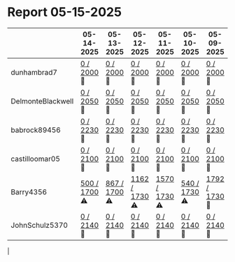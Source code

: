 # Report 05-15-2025
| | 05-14-2025 | 05-13-2025 | 05-12-2025 | 05-11-2025 | 05-10-2025 | 05-09-2025 | 05-08-2025 |
| --- | --- | --- | --- | --- | --- | --- | --- |
| dunhambrad7 | [0 / 2000](https://www.myfitnesspal.com/food/diary/dunhambrad7?date=2025-05-14) :no_entry_sign: | [0 / 2000](https://www.myfitnesspal.com/food/diary/dunhambrad7?date=2025-05-13) :no_entry_sign: | [0 / 2000](https://www.myfitnesspal.com/food/diary/dunhambrad7?date=2025-05-12) :no_entry_sign: | [0 / 2000](https://www.myfitnesspal.com/food/diary/dunhambrad7?date=2025-05-11) :no_entry_sign: | [0 / 2000](https://www.myfitnesspal.com/food/diary/dunhambrad7?date=2025-05-10) :no_entry_sign: | [0 / 2000](https://www.myfitnesspal.com/food/diary/dunhambrad7?date=2025-05-09) :no_entry_sign: | [0 / 2000](https://www.myfitnesspal.com/food/diary/dunhambrad7?date=2025-05-08) :no_entry_sign: |
| DelmonteBlackwell | [0 / 2050](https://www.myfitnesspal.com/food/diary/DelmonteBlackwell?date=2025-05-14) :no_entry_sign: | [0 / 2050](https://www.myfitnesspal.com/food/diary/DelmonteBlackwell?date=2025-05-13) :no_entry_sign: | [0 / 2050](https://www.myfitnesspal.com/food/diary/DelmonteBlackwell?date=2025-05-12) :no_entry_sign: | [0 / 2050](https://www.myfitnesspal.com/food/diary/DelmonteBlackwell?date=2025-05-11) :no_entry_sign: | [0 / 2050](https://www.myfitnesspal.com/food/diary/DelmonteBlackwell?date=2025-05-10) :no_entry_sign: | [0 / 2050](https://www.myfitnesspal.com/food/diary/DelmonteBlackwell?date=2025-05-09) :no_entry_sign: | [0 / 2050](https://www.myfitnesspal.com/food/diary/DelmonteBlackwell?date=2025-05-08) :no_entry_sign: |
| babrock89456 | [0 / 2230](https://www.myfitnesspal.com/food/diary/babrock89456?date=2025-05-14) :no_entry_sign: | [0 / 2230](https://www.myfitnesspal.com/food/diary/babrock89456?date=2025-05-13) :no_entry_sign: | [0 / 2230](https://www.myfitnesspal.com/food/diary/babrock89456?date=2025-05-12) :no_entry_sign: | [0 / 2230](https://www.myfitnesspal.com/food/diary/babrock89456?date=2025-05-11) :no_entry_sign: | [0 / 2230](https://www.myfitnesspal.com/food/diary/babrock89456?date=2025-05-10) :no_entry_sign: | [0 / 2230](https://www.myfitnesspal.com/food/diary/babrock89456?date=2025-05-09) :no_entry_sign: | [0 / 2230](https://www.myfitnesspal.com/food/diary/babrock89456?date=2025-05-08) :no_entry_sign: |
| castilloomar05 | [0 / 2100](https://www.myfitnesspal.com/food/diary/castilloomar05?date=2025-05-14) :no_entry_sign: | [0 / 2100](https://www.myfitnesspal.com/food/diary/castilloomar05?date=2025-05-13) :no_entry_sign: | [0 / 2100](https://www.myfitnesspal.com/food/diary/castilloomar05?date=2025-05-12) :no_entry_sign: | [0 / 2100](https://www.myfitnesspal.com/food/diary/castilloomar05?date=2025-05-11) :no_entry_sign: | [0 / 2100](https://www.myfitnesspal.com/food/diary/castilloomar05?date=2025-05-10) :no_entry_sign: | [0 / 2100](https://www.myfitnesspal.com/food/diary/castilloomar05?date=2025-05-09) :no_entry_sign: | [0 / 2100](https://www.myfitnesspal.com/food/diary/castilloomar05?date=2025-05-08) :no_entry_sign: |
| Barry4356 | [500 / 1700](https://www.myfitnesspal.com/food/diary/Barry4356?date=2025-05-14) :warning: | [867 / 1700](https://www.myfitnesspal.com/food/diary/Barry4356?date=2025-05-13) :warning: | [1162 / 1730](https://www.myfitnesspal.com/food/diary/Barry4356?date=2025-05-12) :warning: | [1570 / 1730](https://www.myfitnesspal.com/food/diary/Barry4356?date=2025-05-11) :warning: | [540 / 1730](https://www.myfitnesspal.com/food/diary/Barry4356?date=2025-05-10) :warning: | [1792 / 1730](https://www.myfitnesspal.com/food/diary/Barry4356?date=2025-05-09) :no_entry_sign: | [2591 / 1730](https://www.myfitnesspal.com/food/diary/Barry4356?date=2025-05-08) :no_entry_sign: |
| JohnSchulz5370 | [0 / 2140](https://www.myfitnesspal.com/food/diary/JohnSchulz5370?date=2025-05-14) :no_entry_sign: | [0 / 2140](https://www.myfitnesspal.com/food/diary/JohnSchulz5370?date=2025-05-13) :no_entry_sign: | [0 / 2140](https://www.myfitnesspal.com/food/diary/JohnSchulz5370?date=2025-05-12) :no_entry_sign: | [0 / 2140](https://www.myfitnesspal.com/food/diary/JohnSchulz5370?date=2025-05-11) :no_entry_sign: | [0 / 2140](https://www.myfitnesspal.com/food/diary/JohnSchulz5370?date=2025-05-10) :no_entry_sign: | [0 / 2140](https://www.myfitnesspal.com/food/diary/JohnSchulz5370?date=2025-05-09) :no_entry_sign: | [0 / 2140](https://www.myfitnesspal.com/food/diary/JohnSchulz5370?date=2025-05-08) :no_entry_sign: |
|